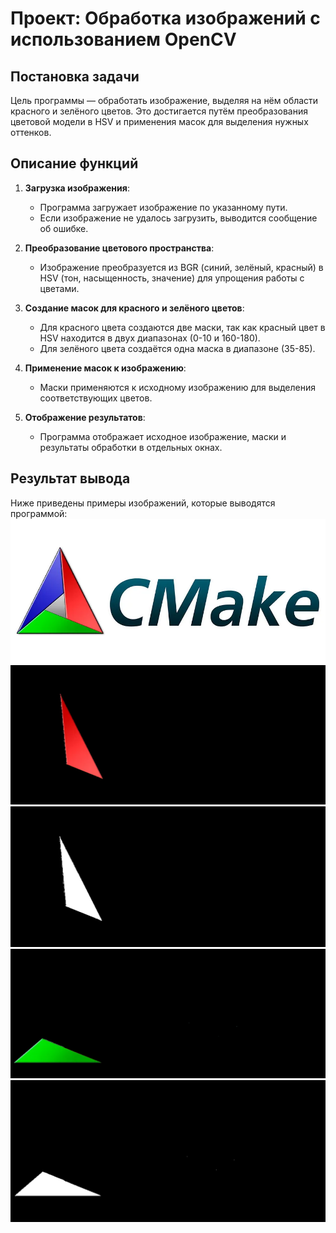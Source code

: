 # Проект: Обработка изображений с использованием OpenCV

## Постановка задачи
Цель программы — обработать изображение, выделяя на нём области красного и зелёного цветов. Это достигается путём преобразования цветовой модели в HSV и применения масок для выделения нужных оттенков.

## Описание функций
1. **Загрузка изображения**:
   - Программа загружает изображение по указанному пути.
   - Если изображение не удалось загрузить, выводится сообщение об ошибке.

2. **Преобразование цветового пространства**:
   - Изображение преобразуется из BGR (синий, зелёный, красный) в HSV (тон, насыщенность, значение) для упрощения работы с цветами.

3. **Создание масок для красного и зелёного цветов**:
   - Для красного цвета создаются две маски, так как красный цвет в HSV находится в двух диапазонах (0-10 и 160-180).
   - Для зелёного цвета создаётся одна маска в диапазоне (35-85).

4. **Применение масок к изображению**:
   - Маски применяются к исходному изображению для выделения соответствующих цветов.

5. **Отображение результатов**:
   - Программа отображает исходное изображение, маски и результаты обработки в отдельных окнах.

## Результат вывода
Ниже приведены примеры изображений, которые выводятся программой:
![alt text](image.webp)
![alt text](image.png) ![alt text](image-1.png)
![alt text](image-2.png) ![alt text](image-3.png)